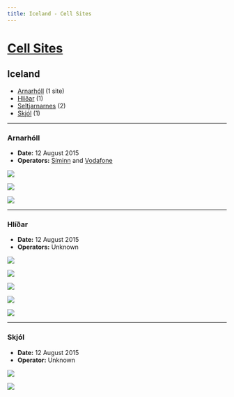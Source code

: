 ```yaml
---
title: Iceland - Cell Sites
---
```


# [Cell Sites](../)

## Iceland

* [Arnarhóll](#arnarhóll) (1 site)
* [Hlíðar](#hlíðar) (1)
* [Seltjarnarnes](seltjarnarnes) (2)
* [Skjól](#skjól) (1)

---

### Arnarhóll

* **Date:** 12 August 2015
* **Operators:** [Síminn](https://en.wikipedia.org/wiki/S%C3%ADminn) and [Vodafone](https://en.wikipedia.org/wiki/Vodafone_Iceland)

![](https://f001.backblazeb2.com/file/CellSites/IS/20150812-084521.jpg)

![](https://f001.backblazeb2.com/file/CellSites/IS/20150812-084553.jpg)

![](https://f001.backblazeb2.com/file/CellSites/IS/20150812-084604.jpg)

---

### Hlíðar

* **Date:** 12 August 2015
* **Operators:** Unknown

![](https://f001.backblazeb2.com/file/CellSites/IS/20150812-110751.jpg)

![](https://f001.backblazeb2.com/file/CellSites/IS/20150812-110227.jpg)

![](https://f001.backblazeb2.com/file/CellSites/IS/20150812-110355.jpg)

![](https://f001.backblazeb2.com/file/CellSites/IS/20150812-110249.jpg)

![](https://f001.backblazeb2.com/file/CellSites/IS/20150812-110432.jpg)

---

### Skjól

* **Date:** 12 August 2015
* **Operator:** Unknown

![](https://f001.backblazeb2.com/file/CellSites/IS/20150812-071808.jpg)

![](https://f001.backblazeb2.com/file/CellSites/IS/20150812-071539.jpg)
